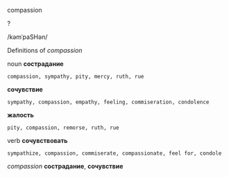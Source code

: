 compassion

?

/kəmˈpaSHən/

Definitions of _compassion_

noun
**сострадание**

    compassion, sympathy, pity, mercy, ruth, rue
**сочувствие**

    sympathy, compassion, empathy, feeling, commiseration, condolence
**жалость**

    pity, compassion, remorse, ruth, rue

verb
**сочувствовать**

    sympathize, compassion, commiserate, compassionate, feel for, condole

_compassion_
**сострадание**, **сочувствие**